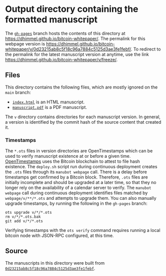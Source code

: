 # Output directory containing the formatted manuscript

The [`gh-pages`](https://github.com/dhimmel/bitcoin-whitepaper/tree/gh-pages) branch hosts the contents of this directory at <https://dhimmel.github.io/bitcoin-whitepaper/>.
The permalink for this webpage version is <https://dhimmel.github.io/bitcoin-whitepaper/v/0d23215ab8c5f18c96a7884c5125d3ae3fe1febf/>.
To redirect to the permalink for the latest manuscript version at anytime, use the link <https://dhimmel.github.io/bitcoin-whitepaper/v/freeze/>.

## Files

This directory contains the following files, which are mostly ignored on the `main` branch:

+ [`index.html`](index.html) is an HTML manuscript.
+ [`manuscript.pdf`](manuscript.pdf) is a PDF manuscript.

The `v` directory contains directories for each manuscript version.
In general, a version is identified by the commit hash of the source content that created it.

### Timestamps

The `*.ots` files in version directories are OpenTimestamps which can be used to verify manuscript existence at or before a given time.
[OpenTimestamps](https://opentimestamps.org/) uses the Bitcoin blockchain to attest to file hash existence.
The `deploy.sh` script run during continuous deployment creates the `.ots` files through its `manubot webpage` call.
There is a delay before timestamps get confirmed by a Bitcoin block.
Therefore, `.ots` files are initially incomplete and should be upgraded at a later time, so that they no longer rely on the availability of a calendar server to verify.
The `manubot webpage` call during continuous deployment identifies files matched by `webpage/v/**/*.ots` and attempts to upgrade them.
You can also manually upgrade timestamps, by running the following in the `gh-pages` branch:

```shell
ots upgrade v/*/*.ots
rm v/*/*.ots.bak
git add v/*/*.ots
```

Verifying timestamps with the `ots verify` command requires running a local bitcoin node with JSON-RPC configured, at this time.

## Source

The manuscripts in this directory were built from
[`0d23215ab8c5f18c96a7884c5125d3ae3fe1febf`](https://github.com/dhimmel/bitcoin-whitepaper/commit/0d23215ab8c5f18c96a7884c5125d3ae3fe1febf).
